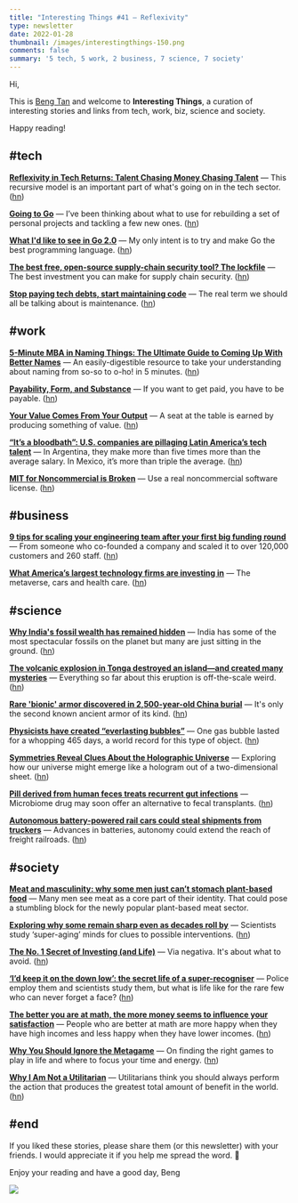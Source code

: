 ```yaml
---
title: "Interesting Things #41 — Reflexivity"
type: newsletter
date: 2022-01-28
thumbnail: /images/interestingthings-150.png
comments: false
summary: '5 tech, 5 work, 2 business, 7 science, 7 society'
---
```


Hi,

This is [Beng Tan](https://bengtan.com/about/) and welcome to **Interesting Things**, a curation of interesting stories and links from tech, work, biz, science and society.

Happy reading!


## #tech

**[Reflexivity in Tech Returns: Talent Chasing Money Chasing Talent](https://www.thediff.co/p/reflexivity-in-tech-returns-talent?utm_source=bengtan.com/interesting-things/041)** — This recursive model is an important part of what's going on in the tech sector. ([hn](https://news.ycombinator.com/item?id=30024561))

**[Going to Go](https://taoofmac.com/space/blog/2022/01/21/2230?utm_source=bengtan.com/interesting-things/041)** — I’ve been thinking about what to use for rebuilding a set of personal projects and tackling a few new ones. ([hn](https://news.ycombinator.com/item?id=30030911))

**[What I'd like to see in Go 2.0](https://www.sethvargo.com/what-id-like-to-see-in-go-2/?utm_source=bengtan.com/interesting-things/041)** — My only intent is to try and make Go the best programming language. ([hn](https://news.ycombinator.com/item?id=29960402))

**[The best free, open-source supply-chain security tool? The lockfile](https://r2c.dev/blog/2022/the-best-free-open-source-supply-chain-tool-the-lockfile/?utm_source=bengtan.com/interesting-things/041)** — The best investment you can make for supply chain security. ([hn](https://news.ycombinator.com/item?id=30026954))

**[Stop paying tech debts, start maintaining code](https://blog.testdouble.com/posts/2022-01-20-stop-paying-debts-start-maintaining-code/?utm_source=bengtan.com/interesting-things/041)** — The real term we should all be talking about is maintenance. ([hn](https://news.ycombinator.com/item?id=30012967))


## #work

**[5-Minute MBA in Naming Things: The Ultimate Guide to Coming Up With Better Names](https://www.artlapinsch.com/naming-mba/?utm_source=bengtan.com/interesting-things/041)** — An easily-digestible resource to take your understanding about naming from so-so to o-ho! in 5 minutes. ([hn](https://news.ycombinator.com/item?id=30035142))

**[Payability, Form, and Substance](https://writing.kemitchell.com/2022/01/18/Payability-Form-Substance.html?utm_source=bengtan.com/interesting-things/041)** — If you want to get paid, you have to be payable. ([hn](https://news.ycombinator.com/item?id=29987221))

**[Your Value Comes From Your Output](https://danielmiessler.com/blog/your-value-comes-from-your-output/?utm_source=bengtan.com/interesting-things/041)** — A seat at the table is earned by producing something of value. ([hn](https://news.ycombinator.com/item?id=30026363))

**[“It’s a bloodbath”: U.S. companies are pillaging Latin America’s tech talent](https://restofworld.org/2022/latin-america-startup-developer-scarcity/?utm_source=bengtan.com/interesting-things/041)** — In Argentina, they make more than five times more than the average salary. In Mexico, it’s more than triple the average. ([hn](https://news.ycombinator.com/item?id=30032438))

**[MIT for Noncommercial is Broken](https://writing.kemitchell.com/2022/01/21/MIT-for-Noncommercial.html?utm_source=bengtan.com/interesting-things/041)** — Use a real noncommercial software license. ([hn](https://news.ycombinator.com/item?id=30038130))


## #business

**[9 tips for scaling your engineering team after your first big funding round](https://medium.com/point-nine-news/9-tips-for-scaling-your-engineering-team-after-your-first-big-funding-round-6cf508c1fa77?utm_source=bengtan.com/interesting-things/041)** — From someone who co-founded a company and scaled it to over 120,000 customers and 260 staff. ([hn](https://news.ycombinator.com/item?id=30022969))

**[What America’s largest technology firms are investing in](https://www.economist.com/briefing/2022/01/22/what-americas-largest-technology-firms-are-investing-in?utm_source=bengtan.com/interesting-things/041)** — The metaverse, cars and health care. ([hn](https://news.ycombinator.com/item?id=30011210))


## #science

**[Why India's fossil wealth has remained hidden](https://www.bbc.com/future/article/20220113-why-indias-fossil-wealth-has-remained-hidden?utm_source=bengtan.com/interesting-things/041)** — India has some of the most spectacular fossils on the planet but many are just sitting in the ground. ([hn](https://news.ycombinator.com/item?id=30068667))

**[The volcanic explosion in Tonga destroyed an island—and created many mysteries](https://www.nationalgeographic.com/science/article/volcanic-explosion-in-tonga-created-many-mysteries?utm_source=bengtan.com/interesting-things/041)** — Everything so far about this eruption is off-the-scale weird. ([hn](https://news.ycombinator.com/item?id=30029963))

**[Rare 'bionic' armor discovered in 2,500-year-old China burial](https://www.livescience.com/rare-leather-armor-found-china-burial?utm_source=bengtan.com/interesting-things/041)** — It's only the second known ancient armor of its kind. ([hn](https://news.ycombinator.com/item?id=30026112))

**[Physicists have created “everlasting bubbles”](https://arstechnica.com/science/2022/01/physicists-have-created-everlasting-bubbles/?utm_source=bengtan.com/interesting-things/041)** — One gas bubble lasted for a whopping 465 days, a world record for this type of object. ([hn](https://news.ycombinator.com/item?id=30023413))

**[Symmetries Reveal Clues About the Holographic Universe](https://www.quantamagazine.org/symmetries-reveal-clues-about-the-holographic-universe-20220112/?utm_source=bengtan.com/interesting-things/041)** — Exploring how our universe might emerge like a hologram out of a two-dimensional sheet. ([hn](https://news.ycombinator.com/item?id=30032760))

**[Pill derived from human feces treats recurrent gut infections](https://www.science.org/content/article/pill-derived-human-feces-treats-recurrent-gut-infections?utm_source=bengtan.com/interesting-things/041)** — Microbiome drug may soon offer an alternative to fecal transplants. ([hn](https://news.ycombinator.com/item?id=30026233))

**[Autonomous battery-powered rail cars could steal shipments from truckers](https://arstechnica.com/cars/2022/01/moving-more-with-less-freight-startup-bets-on-autonomous-electric-rail-cars/?utm_source=bengtan.com/interesting-things/041)** — Advances in batteries, autonomy could extend the reach of freight railroads. ([hn](https://news.ycombinator.com/item?id=30022878))


## #society

**[Meat and masculinity: why some men just can’t stomach plant-based food](https://theconversation.com/meat-and-masculinity-why-some-men-just-cant-stomach-plant-based-food-174785?utm_source=bengtan.com/interesting-things/041)** — Many men see meat as a core part of their identity. That could pose a stumbling block for the newly popular plant-based meat sector.

**[Exploring why some remain sharp even as decades roll by](https://news.harvard.edu/gazette/story/2022/01/exploring-why-some-remain-sharp-even-as-decades-roll-by/?utm_source=bengtan.com/interesting-things/041)** — Scientists study ‘super-aging’ minds for clues to possible interventions. ([hn](https://news.ycombinator.com/item?id=30037770))

**[The No. 1 Secret of Investing (and Life)](https://americanconsequences.com/dan-ferris-the-number-one-secret-of-investing/?utm_source=bengtan.com/interesting-things/041)** — Via negativa. It's about what to avoid. ([hn](https://news.ycombinator.com/item?id=30038483))

**[‘I’d keep it on the down low’: the secret life of a super-recogniser](https://www.theguardian.com/society/2022/jan/16/id-keep-it-on-the-down-low-the-secret-life-of-a-super-recogniser?utm_source=bengtan.com/interesting-things/041)** — Police employ them and scientists study them, but what is life like for the rare few who can never forget a face? ([hn](https://news.ycombinator.com/item?id=30026538))

**[The better you are at math, the more money seems to influence your satisfaction](https://theconversation.com/the-better-you-are-at-math-the-more-money-seems-to-influence-your-satisfaction-173720?utm_source=bengtan.com/interesting-things/041)** — People who are better at math are more happy when they have high incomes and less happy when they have lower incomes. ([hn](https://news.ycombinator.com/item?id=30036163))

**[Why You Should Ignore the Metagame](https://ofdollarsanddata.com/why-you-should-ignore-the-metagame/?utm_source=bengtan.com/interesting-things/041)** — On finding the right games to play in life and where to focus your time and energy. ([hn](https://news.ycombinator.com/item?id=30031577))

**[Why I Am Not a Utilitarian](https://fakenous.net/?p=2757&utm_source=bengtan.com/interesting-things/041)** — Utilitarians think you should always perform the action that produces the greatest total amount of benefit in the world. ([hn](https://news.ycombinator.com/item?id=30043921))


## #end

If you liked these stories, please share them (or this newsletter) with your friends. I would appreciate it if you help me spread the word. 🙏

Enjoy your reading and have a good day,
Beng

![](https://bengtan.com/images/portrait-40.png)


